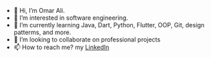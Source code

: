 - 👋 Hi, I’m Omar Ali.
- 👀 I’m interested in software engineering.
- 🌱 I’m currently learning Java, Dart, Python, Flutter, OOP, Git, design patterms, and more.
- 💞️ I’m looking to collaborate on professional projects
- 📫 How to reach me? my [LinkedIn]([https://x.com/OmAlKml])

<!---
OmarAliKml/OmarAliKml is a ✨ special ✨ repository because its `README.md` (this file) appears on your GitHub profile.
You can click the Preview link to take a look at your changes.
--->
